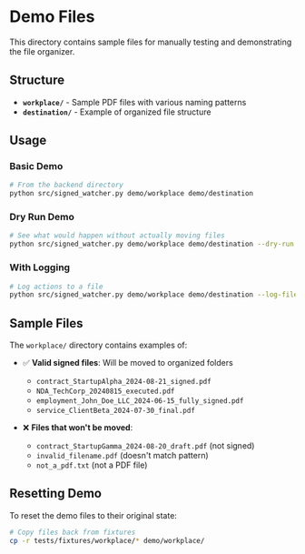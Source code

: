 # Demo Files

This directory contains sample files for manually testing and demonstrating the file organizer.

## Structure

- **`workplace/`** - Sample PDF files with various naming patterns
- **`destination/`** - Example of organized file structure

## Usage

### Basic Demo
```bash
# From the backend directory
python src/signed_watcher.py demo/workplace demo/destination
```

### Dry Run Demo
```bash
# See what would happen without actually moving files
python src/signed_watcher.py demo/workplace demo/destination --dry-run
```

### With Logging
```bash
# Log actions to a file
python src/signed_watcher.py demo/workplace demo/destination --log-file demo.log
```

## Sample Files

The `workplace/` directory contains examples of:

- ✅ **Valid signed files**: Will be moved to organized folders
  - `contract_StartupAlpha_2024-08-21_signed.pdf`
  - `NDA_TechCorp_20240815_executed.pdf`
  - `employment_John_Doe_LLC_2024-06-15_fully_signed.pdf`
  - `service_ClientBeta_2024-07-30_final.pdf`

- ❌ **Files that won't be moved**:
  - `contract_StartupGamma_2024-08-20_draft.pdf` (not signed)
  - `invalid_filename.pdf` (doesn't match pattern)
  - `not_a_pdf.txt` (not a PDF file)

## Resetting Demo

To reset the demo files to their original state:

```bash
# Copy files back from fixtures
cp -r tests/fixtures/workplace/* demo/workplace/
```
